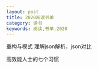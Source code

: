 ```yaml
---
layout: post
title: 2020阅读书单
category: 读书
keywords: 阅读,书单,2020
---
```


重构与模式
理解json解析，json对比

高效能人士的七个习惯